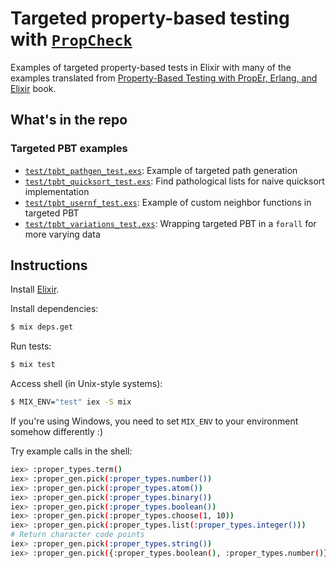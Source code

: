 # Targeted property-based testing with [`PropCheck`](https://hexdocs.pm/propcheck/PropCheck.html)

Examples of targeted property-based tests in Elixir with many of the examples translated from [Property-Based Testing with PropEr, Erlang, and Elixir](https://propertesting.com/) book.

## What's in the repo

### Targeted PBT examples

- [`test/tpbt_pathgen_test.exs`](./test/tpbt_pathgen_test.exs): Example of targeted path generation
- [`test/tpbt_quicksort_test.exs`](./test/tpbt_quicksort_test.exs): Find pathological lists for naive quicksort implementation
- [`test/tpbt_usernf_test.exs`](./test/tpbt_usernf_test.exs): Example of custom neighbor functions in targeted PBT
- [`test/tpbt_variations_test.exs`](./test/tpbt_variations_test.exs): Wrapping targeted PBT in a `forall` for more varying data

## Instructions

Install [Elixir](https://elixir-lang.org/install.html).

Install dependencies:

```bash
$ mix deps.get
```

Run tests:

```bash
$ mix test
```

Access shell (in Unix-style systems):

```bash
$ MIX_ENV="test" iex -S mix
```

If you're using Windows, you need to set `MIX_ENV` to your environment somehow differently :)

Try example calls in the shell:

```bash
iex> :proper_types.term()
iex> :proper_gen.pick(:proper_types.number())
iex> :proper_gen.pick(:proper_types.atom())
iex> :proper_gen.pick(:proper_types.binary())
iex> :proper_gen.pick(:proper_types.boolean())
iex> :proper_gen.pick(:proper_types.choose(1, 10))
iex> :proper_gen.pick(:proper_types.list(:proper_types.integer()))
# Return character code points
iex> :proper_gen.pick(:proper_types.string())
iex> :proper_gen.pick({:proper_types.boolean(), :proper_types.number()})
```
